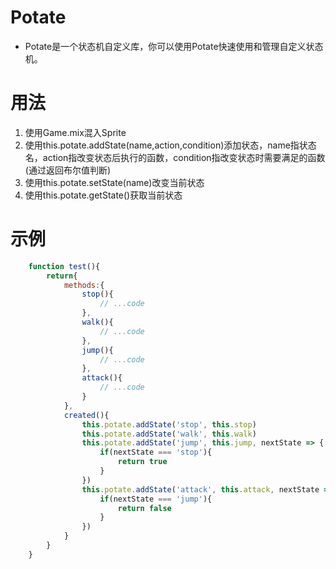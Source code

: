 # Potate

  *   Potate是一个状态机自定义库，你可以使用Potate快速使用和管理自定义状态机。

# 用法

  1.  使用Game.mix混入Sprite
  2.  使用this.potate.addState(name,action,condition)添加状态，name指状态名，action指改变状态后执行的函数，condition指改变状态时需要满足的函数(通过返回布尔值判断)
  3.  使用this.potate.setState(name)改变当前状态
  4.  使用this.potate.getState()获取当前状态

# 示例

```javascript
    function test(){
        return{
            methods:{
                stop(){
                    // ...code
                },
                walk(){
                    // ...code
                },
                jump(){
                    // ...code
                },
                attack(){
                    // ...code
                }
            },
            created(){
                this.potate.addState('stop', this.stop)
                this.potate.addState('walk', this.walk)
                this.potate.addState('jump', this.jump, nextState => {
                    if(nextState === 'stop'){
                        return true
                    }
                })
                this.potate.addState('attack', this.attack, nextState => {
                    if(nextState === 'jump'){
                        return false
                    }
                })
            }
        }
    }
```